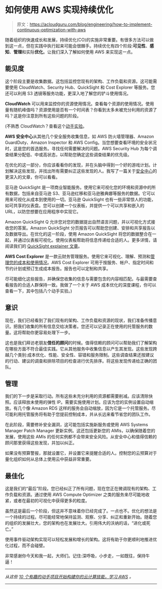 # 如何使用 AWS 实现持续优化

> 原文：<https://acloudguru.com/blog/engineering/how-to-implement-continuous-optimization-with-aws>

随着组织的快速成长和发展，持续优化(CO)的实施非常重要。有很多方法可以做到这一点，但在实践中执行起来可能会很棘手。持续优化有四个阶段:**可见性**、**感知**、**管理**和实际**优化**。让我们深入了解如何使用 AWS 来实现这一点。

## 能见度

这个阶段主要是收集数据。这包括监控您现有的架构、工作负载和资源。这可能需要使用 CloudWatch、Security Hub、QuickSight 和 Cost Explorer 等服务。您还可以利用 S3 透镜等服务功能，更深入地了解您的铲斗使用情况。

**CloudWatch** 可以用来监控你的资源使用情况。查看每个资源的使用情况。使用量有随机峰值吗？资源使用是否有一个时间表？你看到太多未被充分利用的资源了吗？这是你注意到所有这些问题的阶段。

(不熟悉 CloudWatch？查看这个[动手实验](https://acloudguru.com/hands-on-labs/using-cloudwatch-for-resource-monitoring)。

**AWS 安全中心**从其他几个安全服务收集信息，如 AWS 防火墙管理器、Amazon GuardDuty、Amazon Inspector 和 AWS Config。当您想要查看环境的安全状况时，这是您的首选服务。寻找任何需要解决的问题。AWS Security Hub 为每个调查结果分配低、中或高状态，以帮助您确定这些调查结果的优先级。

在优化的这一部分，你应该看看你的发现，并在头脑中得到一个好的游戏计划。计划解决这些发现，并找出所有需要纠正这些发现的人。我写了一篇关于[安全中心](https://acloudguru.com/blog/engineering/using-aws-security-hub)的更深入的文章，你可以看看。

亚马逊 QuickSight 是一项商业智能服务。使用它来可视化您的环境和资源中的所有数据，包括来自亚马逊 S3、亚马逊红移和亚马逊雅典娜等服务的数据。它可以用来可视化从成本到使用的一切。亚马逊 QuickSight 也有一些非常惊人的功能，如可共享的仪表盘。您可以创建一个仪表板，并提供一个可以共享和嵌入的 URL，以防您想要在应用程序中实现它。

Amazon QuickSight Q 允许您对您的数据提出自然语言问题，并以可视化方式接收您的答案。Amazon QuickSight 分页报告可以帮助您创建、安排和共享报告以及数据导出。在优化的这一阶段，使用 Amazon QuickSight 将您的数据整合在一起，并通过仪表板可视化。使用仪表板帮助将信息传递给合适的人。更多详情，请阅读我们的 [QuickSight explainer 文章](https://acloudguru.com/blog/engineering/amazon-quicksight-how-to-put-eyes-on-your-data-with-this-aws-bi-tool)。

**AWS Cost Explorer** 是一款云财务管理服务。使用它来可视化、理解、预测和[管理您的成本和使用情况](https://acloudguru.com/blog/engineering/aws-cost-optimization-deep-dive)。AWS Cost Explorer 可用于按服务、帐户、指定时间和节约计划或预订生成成本报告。报告也可以定制和共享。

尽可能细化这些报告，并确保您收集的信息与需要包含的内容相匹配。与最需要查看报告的合适人群保持一致。我做了一个关于 AWS 成本优化的深度课程，你可以查看一下，其中包括八个动手实验。)

## 意识

现在，我们已经看到了我们现有的架构、工作负载和资源的现状，我们准备传播意识。把我们收集的所有信息交给决策者。您还可以记录正在使用的托管服务的数量。这将帮助你更容易处理下一步。

这也是我们拜访老朋友**信任的顾问**的时候。值得信赖的顾问可以帮助我们了解架构在哪些方面不符合最佳实践。它从其他服务中收集信息以产生其发现。这些发现跨越几个类别:成本优化、性能、安全性、容错和服务限制。这些调查结果还按建议的行动、建议的调查和排除项目的检查进行优先排序。将这些发现传递给正确的团队。

## 管理

我们的下一步是采取行动。所有这些未充分利用的资源都需要削减。应该清除快照。应该释放未使用的弹性 IP。需要实施使用计划。应该为您的实例设置自动缩放。有几个像 Amazon RDS 这样的服务会自动缩放，因为它是一个托管服务。尽可能利用托管服务将有助于您提前控制成本，并从长远来看节省您的团队工作。

在此阶段，需要修补安全漏洞，这可能包括实施新服务或使用 AWS Systems Manager Patch Manager 更新实例。这还包括更新您的 AMIs，以确保随着您的发展，使用这些 AMIs 的任何实例都不会带来安全风险。从安全中心和值得信赖的顾问那里获得这些发现，并加以纠正。

如果没有预算警报，那就设置它，并设置它来提醒合适的人。控制您的云预算对于量化组织如何从总体上使用云中获益非常重要。

## 最佳化

这是我们的“最后”阶段。您已经纠正了所有问题，现在您正在微调现有的架构、工作负载和资源。通过使用 AWS Compute Optimizer 之类的服务来尽可能地收紧，或者在最初的可视化中获得更多的粒度。

虽然这是最后一个阶段，但这并不意味着你已经完成了。一点也不。优化的想法是一个持续的过程。尽可能经常地保持监测、观察、分享、纠正和重新开始。随着您的组织的发展壮大，您的架构也在发展壮大。引用伟大的沃纳的话，“进化或死亡。”

使用事件驱动架构实现可以轻松发展和增长的架构。这将有助于你更顺利地推进优化过程，而不会碰壁。

非常感谢你今天和我一起，大师们。记住:深呼吸，小步走，一如既往，保持牛逼！

* * *

*从这些 [10 个有趣的动手项目开始构建你的云计算技能，学习 AWS](https://acloudguru.com/blog/engineering/10-fun-hands-on-projects-to-learn-aws) 。*

* * *